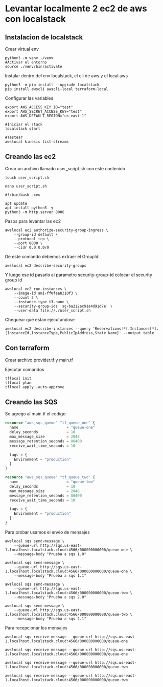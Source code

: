 # Levantar localmente 2 ec2 de aws con localstack

## Instalacion de localstack

Crear virtual env
```shell
python3 -m venv ./venv
#Activar el entorno
source ./venv/bin/activate
```

Instalar dentro del env localstack, el cli de aws y el local aws
```shell
python3 -m pip install --upgrade localstack
pip install awscli awscli-local terraform-local
```

Configurar las variables
```shell
export AWS_ACCESS_KEY_ID="test"
export AWS_SECRET_ACCESS_KEY="test"
export AWS_DEFAULT_REGION="us-east-1"

#Iniciar el stack
localstack start

#Testear
awslocal kinesis list-streams
```

## Creando las ec2

Crear un archivo llamado user_script.sh con este contenido
```shell
touch user_script.sh

nano user_script.sh

#!/bin/bash -xeu

apt update
apt install python3 -y
python3 -m http.server 8000
```

Pasos para levantar las ec2
```shell
awslocal ec2 authorize-security-group-ingress \
    --group-id default \
    --protocol tcp \
    --port 8000 \
    --cidr 0.0.0.0/0
```

De este comando debemos extraer el GroupId
```shell
awslocal ec2 describe-security-groups
```

Y luego ese id pasarlo al parametro security-group-id colocar el security group id
```shell
awslocal ec2 run-instances \
    --image-id ami-ff0fea8310f3 \
    --count 2 \
    --instance-type t3.nano \
    --security-group-ids 'sg-ba212ac91e4d91d7e' \
    --user-data file://./user_script.sh  
```

Chequear que estan ejecutandose
```shell
awslocal ec2 describe-instances --query 'Reservations[*].Instances[*].[InstanceId,InstanceType,PublicIpAddress,State.Name]' --output table
```

## Con terraform
Crear archivo provider.tf y main.tf

Ejecutar comandos
```shell
tflocal init
tflocal plan
tflocal apply -auto-approve
```

## Creando las SQS
Se agrego al main.tf el codigo:

```terraform
resource "aws_sqs_queue" "tf_queue_one" {
  name                      = "queue-one"
  delay_seconds             = 10
  max_message_size          = 2048
  message_retention_seconds = 86400
  receive_wait_time_seconds = 10

  tags = {
    Environment = "production"
  }
}

resource "aws_sqs_queue" "tf_queue_two" {
  name                      = "queue-two"
  delay_seconds             = 10
  max_message_size          = 2048
  message_retention_seconds = 86400
  receive_wait_time_seconds = 10

  tags = {
    Environment = "production"
  }
}
```

Para probar usamos el envio de mensajes
```shell
awslocal sqs send-message \
    --queue-url http://sqs.us-east-1.localhost.localstack.cloud:4566/000000000000/queue-one \
    --message-body "Prueba a sqs 1.0"

awslocal sqs send-message \
    --queue-url http://sqs.us-east-1.localhost.localstack.cloud:4566/000000000000/queue-one \
    --message-body "Prueba a sqs 1.1"

awslocal sqs send-message \
    --queue-url http://sqs.us-east-1.localhost.localstack.cloud:4566/000000000000/queue-two \
    --message-body "Prueba a sqs 2.0"   

awslocal sqs send-message \
    --queue-url http://sqs.us-east-1.localhost.localstack.cloud:4566/000000000000/queue-two \
    --message-body "Prueba a sqs 2.1"    
```   

Para recepcionar los mensajes
```shell
awslocal sqs receive-message --queue-url http://sqs.us-east-1.localhost.localstack.cloud:4566/000000000000/queue-one

awslocal sqs receive-message --queue-url http://sqs.us-east-1.localhost.localstack.cloud:4566/000000000000/queue-one

awslocal sqs receive-message --queue-url http://sqs.us-east-1.localhost.localstack.cloud:4566/000000000000/queue-two

awslocal sqs receive-message --queue-url http://sqs.us-east-1.localhost.localstack.cloud:4566/000000000000/queue-two
```
